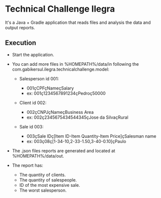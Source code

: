# Technical Challenge Ilegra
   
It's a Java + Gradle application that reads files and analysis the data and output reports.

        
## Execution

- Start the application.
- You can add more files in %HOMEPATH%/data/in following the com.gabikersul.ilegra.technicalchallenge.model:
    - Salesperson id 001:
        - 001çCPFçNameçSalary
        - ex: 001ç1234567891234çPedroç50000
    
    - Client id 002:
        - 002çCNPJçNameçBusiness Area
        - ex: 002ç2345675434544345çJose da SilvaçRural
      
    - Sale id 003:
        - 003çSale IDç[Item ID-Item Quantity-Item Price]çSalesman name
        - ex: 003ç08ç[1-34-10,2-33-1.50,3-40-0.10]çPaulo

- The .json files reports are generated and located at %HOMEPATH%/data/out.

- The report has: 
    
    - The quantity of clients.
    - The quantity of salespeople.
    - ID of the most expensive sale.
    - The worst salesperson.





